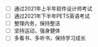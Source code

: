 - [ ] 通过2021年上半年软件设计师考试
- [ ] 通过2021年下半年PETS英语考试
- [ ] 整理内务，保持整洁
- [ ] 坚持运动，强身健体
- [ ] 多看书、多听书，保持学习成长
